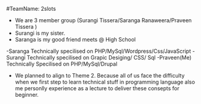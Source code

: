 #TeamName: 2slots

- We are 3 member group (Surangi Tissera/Saranga Ranaweera/Praveen Tissera )
- Surangi is my sister.
- Saranga is my good friend meets @ High School

-Saranga Technically specilised on PHP/MySql/Wordpress/Css/JavaScript
-Surangi Technically specilised on Grapic Desiging/ CSS/ Sql
-Praveen(Me) Technically Specilised on PHP/MySql/Drupal

- We planned to align to Theme 2. Because all of us face the difficulty when we first step to learn technical stuff in programming language also me personlly experience as a lecture to deliver these consepts for beginner. 
